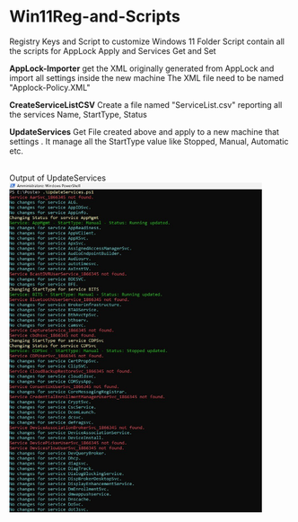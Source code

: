 # Win11Reg-and-Scripts
Registry Keys and Script to customize Windows 11 
Folder Script contain all the scripts for AppLock Apply and Services Get and Set

**AppLock-Importer** 
get the XML originally generated from AppLock and import all settings inside the new machine
The XML file need to be named "Applock-Policy.XML"

**CreateServiceListCSV**
Create a file named "ServiceList.csv" reporting all the services Name, StartType, Status

**UpdateServices**
Get File created above and apply to a new machine that settings . It manage all the StartType value like Stopped, Manual, Automatic etc.


<br/>
Output of UpdateServices <img width="450" src="https://github.com/dpcons/Win11Reg-and-Scripts/blob/main/Images/Esecuzione%20Update%20Service.jpg" style="vertical-align:middle">
<br/>
